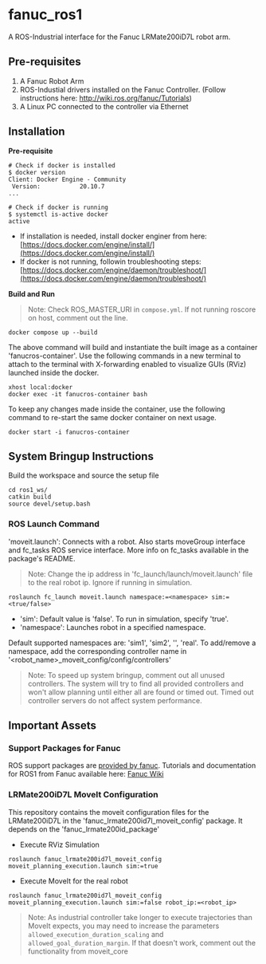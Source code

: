 # fanuc_ros1

A ROS-Industrial interface for the Fanuc LRMate200iD7L robot arm.

## Pre-requisites

1. A Fanuc Robot Arm
2. ROS-Industial drivers installed on the Fanuc Controller. (Follow instructions here: http://wiki.ros.org/fanuc/Tutorials)
3. A Linux PC connected to the controller via Ethernet

## Installation

**Pre-requisite**

```shell
# Check if docker is installed
$ docker version
Client: Docker Engine - Community
 Version:           20.10.7
...

# Check if docker is running
$ systemctl is-active docker
active
```

- If installation is needed, install docker enginer from here: \
  [https://docs.docker.com/engine/install/](https://docs.docker.com/engine/install/)
- If docker is not running, followin troubleshooting steps: [https://docs.docker.com/engine/daemon/troubleshoot/](https://docs.docker.com/engine/daemon/troubleshoot/)

**Build and Run**

> Note: Check ROS_MASTER_URI in `compose.yml`. If not running roscore on host, comment out the line.

```shell
docker compose up --build
```

The above command will build and instantiate the built image as a container 'fanucros-container'.
Use the following commands in a new terminal to attach to the terminal with X-forwarding enabled to visualize GUIs (RViz) launched inside the docker.

```shell
xhost local:docker
docker exec -it fanucros-container bash
```

To keep any changes made inside the container, use the following command to re-start the same docker container on next usage.

```shell
docker start -i fanucros-container
```

## System Bringup Instructions

Build the workspace and source the setup file

```shell
cd ros1_ws/
catkin build
source devel/setup.bash
```

### ROS Launch Command

'moveit.launch': Connects with a robot. Also starts moveGroup interface and fc_tasks ROS service interface. More info on fc_tasks available in the package's README.

> Note: Change the ip address in 'fc_launch/launch/moveit.launch' file to the real robot ip. Ignore if running in simulation.

```
roslaunch fc_launch moveit.launch namespace:=<namespace> sim:=<true/false>
```

- 'sim': Default value is 'false'. To run in simulation, specify 'true'.
- 'namespace': Launches robot in a specified namespace.

Default supported namespaces are: 'sim1', 'sim2', '', 'real'. To add/remove a namespace, add the corresponding controller name in '<robot_name>\_moveit_config/config/controllers'

> Note: To speed up system bringup, comment out all unused controllers. The system will try to find all provided controllers and won't allow planning until either all are found or timed out. Timed out controller servers do not affect system performance.

## Important Assets

### Support Packages for Fanuc

ROS support packages are [provided by fanuc](https://github.com/ros-industrial/fanuc).
Tutorials and documentation for ROS1 from Fanuc available here: [Fanuc Wiki](http://wiki.ros.org/fanuc/Tutorials)

### LRMate200iD7L MoveIt Configuration

This repository contains the moveit configuration files for the LRMate200iD7L in the 'fanuc_lrmate200id7l_moveit_config' package. It depends on the 'fanuc_lrmate200id_package'

- Execute RViz Simulation

```shell
roslaunch fanuc_lrmate200id7l_moveit_config moveit_planning_execution.launch sim:=true
```

- Execute MoveIt for the real robot

```shell
roslaunch fanuc_lrmate200id7l_moveit_config moveit_planning_execution.launch sim:=false robot_ip:=<robot_ip>
```

> Note: As industrial controller take longer to execute trajectories than MoveIt expects, you may need to increase the parameters `allowed_execution_duration_scaling` and `allowed_goal_duration_margin`. If that doesn't work, comment out the functionality from moveit_core

